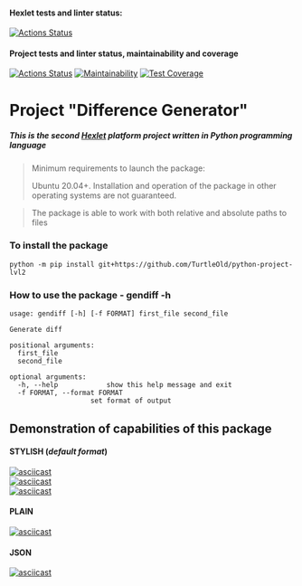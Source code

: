 #### Hexlet tests and linter status:
[![Actions Status](https://github.com/TurtleOld/python-project-lvl2/workflows/hexlet-check/badge.svg)](https://github.com/TurtleOld/python-project-lvl2/actions)
#### Project tests and linter status, maintainability and coverage
[![Actions Status](https://github.com/TurtleOld/python-project-lvl2/workflows/gendiff/badge.svg)](https://github.com/TurtleOld/python-project-lvl2/actions)
[![Maintainability](https://api.codeclimate.com/v1/badges/e4b6886b9fd5cee375a9/maintainability)](https://codeclimate.com/github/TurtleOld/python-project-lvl2/maintainability)
[![Test Coverage](https://api.codeclimate.com/v1/badges/e4b6886b9fd5cee375a9/test_coverage)](https://codeclimate.com/github/TurtleOld/python-project-lvl2/test_coverage)

# Project "Difference Generator"  
##### _This is the second [Hexlet](https://ru.hexlet.io) platform project written in Python programming language_

> Minimum requirements to launch the package:   
> 
> Ubuntu 20.04+. Installation and operation of the package in other operating systems are not guaranteed.

> The package is able to work with both relative and absolute paths to files

### To install the package  
    python -m pip install git+https://github.com/TurtleOld/python-project-lvl2

### How to use the package - gendiff -h
    usage: gendiff [-h] [-f FORMAT] first_file second_file

    Generate diff
    
    positional arguments:
      first_file
      second_file
    
    optional arguments:
      -h, --help            show this help message and exit
      -f FORMAT, --format FORMAT
                        set format of output
## Demonstration of capabilities of this package
#### **STYLISH** (_default format_)  
[![asciicast](https://asciinema.org/a/459891.svg)](https://asciinema.org/a/459891)  
[![asciicast](https://asciinema.org/a/460011.svg)](https://asciinema.org/a/460011)      
[![asciicast](https://asciinema.org/a/460510.svg)](https://asciinema.org/a/460510)   

#### **PLAIN**    
[![asciicast](https://asciinema.org/a/460618.svg)](https://asciinema.org/a/460618)   

#### **JSON**    
[![asciicast](https://asciinema.org/a/460621.svg)](https://asciinema.org/a/460621)   
